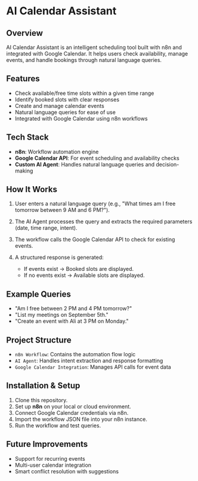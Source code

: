 # AI Calendar Assistant

## Overview

AI Calendar Assistant is an intelligent scheduling tool built with n8n and integrated with Google Calendar. It helps users check availability, manage events, and handle bookings through natural language queries.

## Features

* Check available/free time slots within a given time range
* Identify booked slots with clear responses
* Create and manage calendar events
* Natural language queries for ease of use
* Integrated with Google Calendar using n8n workflows

## Tech Stack

* **n8n**: Workflow automation engine
* **Google Calendar API**: For event scheduling and availability checks
* **Custom AI Agent**: Handles natural language queries and decision-making

## How It Works

1. User enters a natural language query (e.g., "What times am I free tomorrow between 9 AM and 6 PM?").
2. The AI Agent processes the query and extracts the required parameters (date, time range, intent).
3. The workflow calls the Google Calendar API to check for existing events.
4. A structured response is generated:

   * If events exist → Booked slots are displayed.
   * If no events exist → Available slots are displayed.

## Example Queries

* "Am I free between 2 PM and 4 PM tomorrow?"
* "List my meetings on September 5th."
* "Create an event with Ali at 3 PM on Monday."

## Project Structure

* `n8n Workflow`: Contains the automation flow logic
* `AI Agent`: Handles intent extraction and response formatting
* `Google Calendar Integration`: Manages API calls for event data

## Installation & Setup

1. Clone this repository.
2. Set up **n8n** on your local or cloud environment.
3. Connect Google Calendar credentials via n8n.
4. Import the workflow JSON file into your n8n instance.
5. Run the workflow and test queries.

## Future Improvements

* Support for recurring events
* Multi-user calendar integration
* Smart conflict resolution with suggestions



